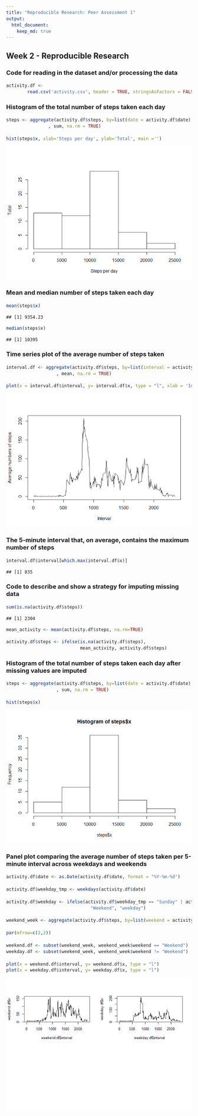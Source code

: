 ```yaml
---
title: "Reproducible Research: Peer Assessment 1"
output: 
  html_document:
    keep_md: true
---
```


## Week 2 - Reproducible Research

### Code for reading in the dataset and/or processing the data


```r
activity.df <- 
        read.csv('activity.csv', header = TRUE, stringsAsFactors = FALSE)
```



### Histogram of the total number of steps taken each day


```r
steps <- aggregate(activity.df$steps, by=list(date = activity.df$date)
                , sum, na.rm = TRUE)

hist(steps$x, xlab='Steps per day', ylab='Total', main ='')
```

![](PA1_template_files/figure-html/unnamed-chunk-2-1.png)<!-- -->

### Mean and median number of steps taken each day



```r
mean(steps$x)
```

```
## [1] 9354.23
```

```r
median(steps$x)
```

```
## [1] 10395
```

### Time series plot of the average number of steps taken


```r
interval.df <- aggregate(activity.df$steps, by=list(interval = activity.df$interval)
                   , mean, na.rm = TRUE)

plot(x = interval.df$interval, y= interval.df$x, type = "l", xlab = 'Interval', ylab = 'Average numbers of steps', main = '')
```

![](PA1_template_files/figure-html/unnamed-chunk-4-1.png)<!-- -->

### The 5-minute interval that, on average, contains the maximum number of steps


```r
interval.df$interval[which.max(interval.df$x)]
```

```
## [1] 835
```

### Code to describe and show a strategy for imputing missing data


```r
sum(is.na(activity.df$steps))
```

```
## [1] 2304
```

```r
mean_activity <- mean(activity.df$steps, na.rm=TRUE)

activity.df$steps <- ifelse(is.na(activity.df$steps), 
                            mean_activity, activity.df$steps)
```

### Histogram of the total number of steps taken each day after missing values are imputed


```r
steps <- aggregate(activity.df$steps, by=list(date = activity.df$date)
                   , sum, na.rm = TRUE)

hist(steps$x)
```

![](PA1_template_files/figure-html/unnamed-chunk-7-1.png)<!-- -->

### Panel plot comparing the average number of steps taken per 5-minute interval across weekdays and weekends


```r
activity.df$date <- as.Date(activity.df$date, format = "%Y-%m-%d")

activity.df$weekday_tmp <- weekdays(activity.df$date)

activity.df$weekday <- ifelse(activity.df$weekday_tmp == "Sunday" | activity.df$weekday_tmp == "Saturday",
                                "Weekend", "weekday")

weekend_week <- aggregate(activity.df$steps, by=list(weekend = activity.df$weekday, interval = activity.df$interval), mean, na.rm = TRUE)

par(mfrow=c(2,2))

weekend.df <- subset(weekend_week, weekend_week$weekend == "Weekend")
weekday.df <- subset(weekend_week, weekend_week$weekend != "Weekend")

plot(x = weekend.df$interval, y= weekend.df$x, type = "l")
plot(x = weekday.df$interval, y= weekday.df$x, type = "l")
```

![](PA1_template_files/figure-html/unnamed-chunk-8-1.png)<!-- -->



